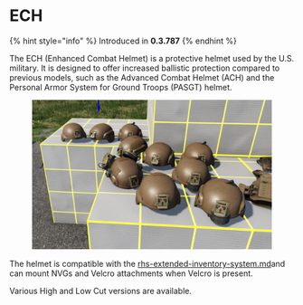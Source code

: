 # ECH

{% hint style="info" %}
Introduced in **0.3.787**
{% endhint %}

The ECH (Enhanced Combat Helmet) is a protective helmet used by the U.S. military. It is designed to offer increased ballistic protection compared to previous models, such as the Advanced Combat Helmet (ACH) and the Personal Armor System for Ground Troops (PASGT) helmet.

<figure><img src="../../../../../.gitbook/assets/image (12) (1) (1) (1).png" alt=""><figcaption></figcaption></figure>

The helmet is compatible with the [rhs-extended-inventory-system.md](../../../general-systems/rhs-extended-inventory-system.md "mention")and can mount NVGs and Velcro attachments when Velcro is present.

Various High and Low Cut versions are available.
